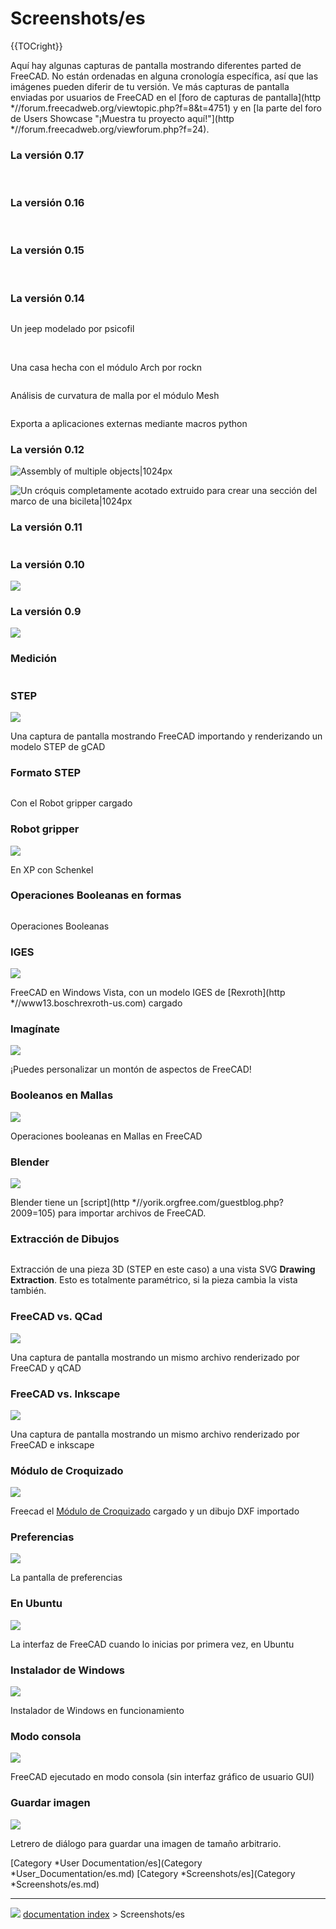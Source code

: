 # Screenshots/es
{{TOCright}}

Aquí hay algunas capturas de pantalla mostrando diferentes parted de FreeCAD. No están ordenadas en alguna cronología específica, así que las imágenes pueden diferir de tu versión. Ve más capturas de pantalla enviadas por usuarios de FreeCAD en el [foro de capturas de pantalla](http   *//forum.freecadweb.org/viewtopic.php?f=8&t=4751) y en [la parte del foro de Users Showcase \"¡Muestra tu proyecto aquí!\"](http   *//forum.freecadweb.org/viewforum.php?f=24).

### La versión 0.17 

<img alt="" src=images/6DPLEQ2.jpg  style="width   *1024px;">

<img alt="" src=images/Screenshot_from_2018-01-25_20-53-18.jpg  style="width   *1024px;">

<img alt="" src=images/VIIC_2.jpg  style="width   *1024px;">

<img alt="" src=images/Truggy_differential_full.jpg  style="width   *1024px;">

<img alt="" src=images/216.png  style="width   *1024px;">

<img alt="" src=images/custom_extruder.jpg  style="width   *1024px;">

<img alt="" src=images/Wheel.JPG  style="width   *1024px;">

<img alt="" src=images/axoview-r.JPG  style="width   *1024px;">

<img alt="" src=images/baseStation004.JPG  style="width   *1024px;">

<img alt="" src=images/Drill-FreeCAD.png  style="width   *1024px;">

<img alt="" src=images/Drone_Design_Full.jpg  style="width   *1024px;">

<img alt="" src=images/pic_06.jpg  style="width   *1024px;">

<img alt="" src=images/freeCAD-guitar.jpg  style="width   *1024px;">

### La versión 0.16 

<img alt="" src=images/Hhassey.png  style="width   *1024px;">

<img alt="" src=images/JMG.png  style="width   *1024px;">

<img alt="" src=images/PrzemoF.png  style="width   *1024px;">

<img alt="" src=images/Rockn.png  style="width   *1024px;">

<img alt="" src=images/Easyw_fc.png  style="width   *1024px;">

<img alt="" src=images/R_tec.jpeg  style="width   *1024px;">

### La versión 0.15 

<img alt="" src=images/Obijuan.png  style="width   *1024px;">

<img alt="" src=images/Obijuan2.png  style="width   *1024px;">

<img alt="" src=images/Gsuter.png  style="width   *1024px;">

<img alt="" src=images/Lhf.jpg  style="width   *1024px;">

<img alt="" src=images/Lou_papet.png  style="width   *1024px;">

### La versión 0.14 

<img alt="" src=images/Freecad_jeep.png  style="width   *1024px;">

Un jeep modelado por psicofil

<img alt="" src=images/Rockn_house1.png  style="width   *1024px;">

<img alt="" src=images/Rockn_house2.png  style="width   *1024px;">


<div class="mw-translate-fuzzy">

Una casa hecha con el módulo Arch por rockn


</div>

<img alt="" src=images/Mesh_curvature_plot1.jpeg  style="width   *1024px;">


<div class="mw-translate-fuzzy">

Análisis de curvatura de malla por el módulo Mesh


</div>

<img alt="" src=images/Cura_export.png  style="width   *1024px;">

Exporta a aplicaciones externas mediante macros python

### La versión 0.12 

![Assembly of multiple objects\|1024px](images/FreeCAD_aeroponic_system.jpg )

![Un cróquis completamente acotado extruido para crear una sección del marco de una bicileta\|1024px](images/rim_bling.png )

### La versión 0.11 

<img alt="" src=images/FreeCAD011.png  style="width   *1024px;">

### La versión 0.10 

![](images/Freecad010.png )

### La versión 0.9 

![](images/Freecad09.jpg )

### Medición

<img alt="" src=images/Measurement.jpeg  style="width   *800px;">

### STEP

![](images/Screenshot-gcad.jpg )

Una captura de pantalla mostrando FreeCAD importando y renderizando un modelo STEP de gCAD

### Formato STEP 

<img alt="" src=images/TaskPanel.jpg  style="width   *800px;">

Con el Robot gripper cargado

### Robot gripper 

![](images/FreeCAD_Screenshot.png )

En XP con Schenkel

### Operaciones Booleanas en formas 

<img alt="" src=images/Part_BooleanOperations.png  style="width   *800px;">

Operaciones Booleanas

### IGES

![](images/Freecad-vista01.jpg )

FreeCAD en Windows Vista, con un modelo IGES de [Rexroth](http   *//www13.boschrexroth-us.com) cargado

### Imagínate

![](images/Sceenshot-reversevid.jpg‎ )

¡Puedes personalizar un montón de aspectos de FreeCAD!

### Booleanos en Mallas 

![](images/Screenshot_mesh.jpg )

Operaciones booleanas en Mallas en FreeCAD

### Blender

![](images/Fcblender.jpg )

Blender tiene un [script](http   *//yorik.orgfree.com/guestblog.php?2009=105) para importar archivos de FreeCAD.

### Extracción de Dibujos 

<img alt="" src=images/Drawing_extraction.png  style="width   *800px;">

Extracción de una pieza 3D (STEP en este caso) a una vista SVG **Drawing Extraction**. Esto es totalmente paramétrico, si la pieza cambia la vista también.

### FreeCAD vs. QCad 

![](images/Screenshot_qcad.jpg )

Una captura de pantalla mostrando un mismo archivo renderizado por FreeCAD y qCAD

### FreeCAD vs. Inkscape 

![](images/Screenshot_inkscape.jpg )

Una captura de pantalla mostrando un mismo archivo renderizado por FreeCAD e inkscape


<div class="mw-translate-fuzzy">

### Módulo de Croquizado 

![](images/Screenshot_draft.jpg )


</div>


<div class="mw-translate-fuzzy">

Freecad el [Módulo de Croquizado](Draft_Workbench/es.md) cargado y un dibujo DXF importado


</div>

### Preferencias

![](images/Freecad-vista02.jpg )

La pantalla de preferencias

### En Ubuntu 

![](images/Interface_screenshot.jpg )

La interfaz de FreeCAD cuando lo inicias por primera vez, en Ubuntu


<div class="mw-translate-fuzzy">

### Instalador de Windows 

![](images/Screenshot_installer.jpg )


</div>

Instalador de Windows en funcionamiento


<div class="mw-translate-fuzzy">

### Modo consola 

![](images/Screenshot_console.jpg )


</div>

FreeCAD ejecutado en modo consola (sin interfaz gráfico de usuario GUI)

### Guardar imagen 

![](images/Save_picture.png )

Letrero de diálogo para guardar una imagen de tamaño arbitrario.

[Category   *User Documentation/es](Category   *User_Documentation/es.md) [Category   *Screenshots/es](Category   *Screenshots/es.md)



---
![](images/Right_arrow.png) [documentation index](../README.md) > Screenshots/es
